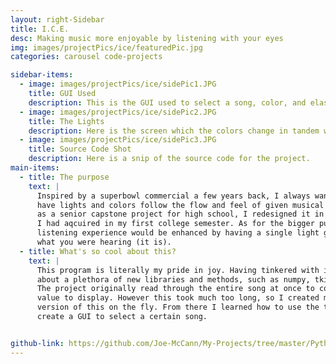 ```yaml
---
layout: right-Sidebar
title: I.C.E.
desc: Making music more enjoyable by listening with your eyes
img: images/projectPics/ice/featuredPic.jpg
categories: carousel code-projects

sidebar-items:
  - image: images/projectPics/ice/sidePic1.JPG
    title: GUI Used
    description: This is the GUI used to select a song, color, and elasticity. GUI goes through the folder to populate with songs
  - image: images/projectPics/ice/sidePic2.JPG
    title: The Lights
    description: Here is the screen which the colors change in tandem with the song
  - image: images/projectPics/ice/sidePic3.JPG
    title: Source Code Shot
    description: Here is a snip of the source code for the project.
main-items:
  - title: The purpose
    text: |
      Inspired by a superbowl commercial a few years back, I always wanted to create a way to
      have lights and colors follow the flow and feel of given musical pieces. Originally created
      as a senior capstone project for high school, I redesigned it in Python using new knowledge
      I had aqcuired in my first college semester. As for the bigger purpose, I just thought the
      listening experience would be enhanced by having a single light grow or decay in relation to
      what you were hearing (it is).
  - title: What's so cool about this?
    text: |
      This program is literally my pride in joy. Having tinkered with it for weeks on end, I learned
      about a plethora of new libraries and methods, such as numpy, tkinter, colorsys, serial, etc.
      The project originally read through the entire song at once to come up with the optimal light (in HSL)
      value to display. However this took much too long, so I created my own way to calculate an estimated
      version of this on the fly. From there I learned how to use the tkinter library such that I could
      create a GUI to select a certain song.


github-link: https://github.com/Joe-McCann/My-Projects/tree/master/Python/ICE
---
```


